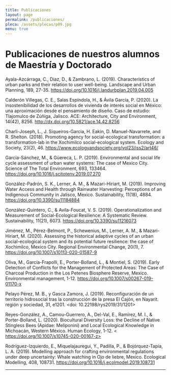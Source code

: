 ```yaml
---
title: Publicaciones
layout: page
permalink: /publicaciones/
pleca: /assets/plecas/p09.jpg
menu: true
---
```


# Publicaciones de nuestros alumnos de Maestría y Doctorado

Ayala-Azcárraga, C., Diaz, D., & Zambrano, L. (2019). Characteristics of urban parks and their relation to user well-being. Landscape and Urban Planning, 189, 27-35. <https://doi.org/10.1016/j.landurbplan.2019.04.005>

Calderón Villegas, C. E., Salas Espíndola, H., & Ávila García, P. (2020). La insostenibilidad de los desarrollos de vivienda de interés social en México: una aproximación desde el pensamiento de diseño. Caso de estudio: Tlajomulco de Zúñiga, Jalisco. ACE: Architecture, City and Environment, 14(42), 8256. <http://dx.doi.org/10.5821/ace.14.42.8256>

Charli-Joseph, L., J. Siqueiros-Garcia, H. Eakin, D. Manuel-Navarrete, and R. Shelton. (2018). Promoting agency for social-ecological transformation: a transformation-lab in the Xochimilco social-ecological system. Ecology and Society, 23(2), 46. <https://www.ecologyandsociety.org/vol23/iss2/art46/>

García-Sánchez, M., & Güereca, L. P. (2019). Environmental and social life cycle assessment of urban water systems: The case of Mexico City. Science of The Total Environment, 693, 133464.
<https://doi.org/10.1016/j.scitotenv.2019.07.270>

González-Padrón, S. K., Lerner, A. M., & Mazari-Hiriart, M. (2019). Improving Water Access and Health through Rainwater Harvesting: Perceptions of an Indigenous Community in Jalisco, Mexico. Sustainability, 11(18), 4884. <https://doi.org/10.3390/su11184884>

González-Quintero, C., & Avila-Foucat, V. S. (2019). Operationalization and Measurement of Social-Ecological Resilience: A Systematic Review. Sustainability, 11(21), 6073. <https://doi.org/10.3390/su11216073>

Jiménez, M., Pérez-Belmont, P., Schewenius, M., Lerner, A. M., & Mazari-Hiriart, M. (2020). Assessing the historical adaptive cycles of an urban social-ecological system and its potential future resilience: the case of Xochimilco, Mexico City. Regional Environmental Change, 20(1), 7. <https://doi.org/10.1007/s10113-020-01587-9>

Oliva, M., García-Frapolli, E., Porter-Bolland, L., & Montiel, S. (2019). Early Detection of Conflicts for the Management of Protected Areas: The Case of Charcoal Production in the Los Petenes Biosphere Reserve, Mexico. Environmental management, 1-12.
<https://doi.org/10.1007/s00267-019-01170-x>

Pelayo Pérez, M. B., y Gasca Zamora, J. (2019). Reconfiguración de un territorio hidrosocial tras la construcción de la presa El Cajón, en Nayarit. región y sociedad, 31, e1201. <doi: 10.22198/rys2019/31/1201>

Reyes-González, A., Camou-Guerrero, A., Del-Val, E., Ramírez, M. I., & Porter-Bolland, L. (2020). Biocultural Diversity Loss: the Decline of Native Stingless Bees (Apidae: Meliponini) and Local Ecological Knowledge in Michoacán, Western México. Human Ecology, 1-12. 
< https://doi.org/10.1007/s10745-020-00167-z>

Rodríguez-Izquierdo, E., Miquelajauregui, Y., Padilla, P., & Bojórquez-Tapia, L. A. (2019). Modelling approach for crafting environmental regulations under deep uncertainty: Whale watching in Ojo de liebre, Mexico. Ecological Modelling, 408, 108731. <https://doi.org/10.1016/j.ecolmodel.2019.108731>




--------
